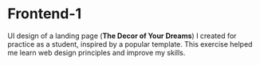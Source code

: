 # Frontend-1
UI design of a landing page (**The Decor of Your Dreams**) I created for practice as a student, inspired by a popular template. This exercise helped me learn web design principles and improve my skills.
